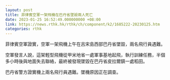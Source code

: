 ```yaml
---
layout: post
title: 菲律賓空軍一架飛機在巴丹省墜毀兩人死亡
date: 2023-01-25 16:52:49.000000000 +08:00
link: https://news.rthk.hk/rthk/ch/component/k2/1685222-20230125.htm
categories: rthk
---
```


菲律賓空軍證實，空軍一架飛機上午在呂宋島西部巴丹省墜毀，兩名飛行員遇難。

空軍發言人說，這架輕型飛機從甲米地省一處軍事基地起飛，執行訓練任務，半個多小時後與地面失去聯絡，最終被發現墜毀在巴丹省皮拉爾鎮一處稻田。

巴丹省警方證實機上兩名飛行員遇難。墜機原因正在調查。
